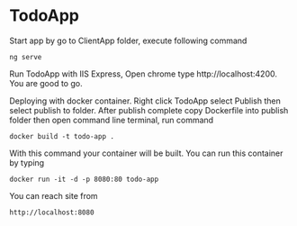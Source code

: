 # TodoApp

Start app by go to ClientApp folder, execute following command
```
ng serve
```
Run TodoApp with IIS Express, Open chrome type http://localhost:4200. You are good to go.

Deploying with docker container.
Right click TodoApp select Publish then select publish to folder. After publish complete copy Dockerfile into publish folder then open command line terminal, run command

```
docker build -t todo-app .
```
With this command your container will be built. You can run this container by typing 
```
docker run -it -d -p 8080:80 todo-app
```
You can reach site from
```
http://localhost:8080
```
